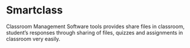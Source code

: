 Smartclass
==========

Classroom Management Software tools provides share files in classroom, student’s responses through sharing of files, quizzes and assignments in classroom very easily.